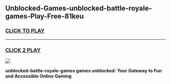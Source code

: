 
## Unblocked-Games-unblocked-battle-royale-games-Play-Free-81keu
<h3>
<a href="https://premium76.site?title=unblocked-battle-royale-games&ref=18A">CLICK TO PLAY</a></h3>
<hr>

<h3>
<a href="https://premium76.site?title=unblocked-battle-royale-games&ref=18A">CLICK 2 PLAY</a>
  
</h3>

<a href="https://premium76.site?title=unblocked-battle-royale-games&ref=18A"><img src="https://clearcache.store/games.png"></a>


**unblocked-battle-royale-games games unblocked: Your Gateway to Fun and Accessible Online Gaming**
